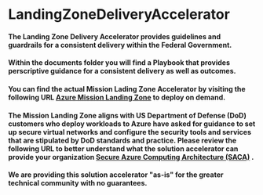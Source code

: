# LandingZoneDeliveryAccelerator
#### The Landing Zone Delivery Accelerator provides guidelines and guardrails for a consistent delivery within the Federal Government.
#### Within the documents folder you will find a Playbook that provides perscriptive guidance for a consistent delivery as well as outcomes.

#### You can find the actual Mission Lading Zone Accelerator by visiting the following URL [Azure Mission Landing Zone](https://github.com/Azure/missionlz) to deploy on demand.
#### The Mission Landing Zone aligns with US Department of Defense (DoD) customers who deploy workloads to Azure have asked for guidance to set up secure virtual networks and configure the security tools and services that are stipulated by DoD standards and practice. Please review the following URL to better understand what the solution accelerator can provide your organization [Secure Azure Computing Architecture (SACA)](https://learn.microsoft.com/en-us/azure/azure-government/compliance/secure-azure-computing-architecture) .

#### We are providing this solution accelerator "as-is" for the greater technical community with no guarantees.

